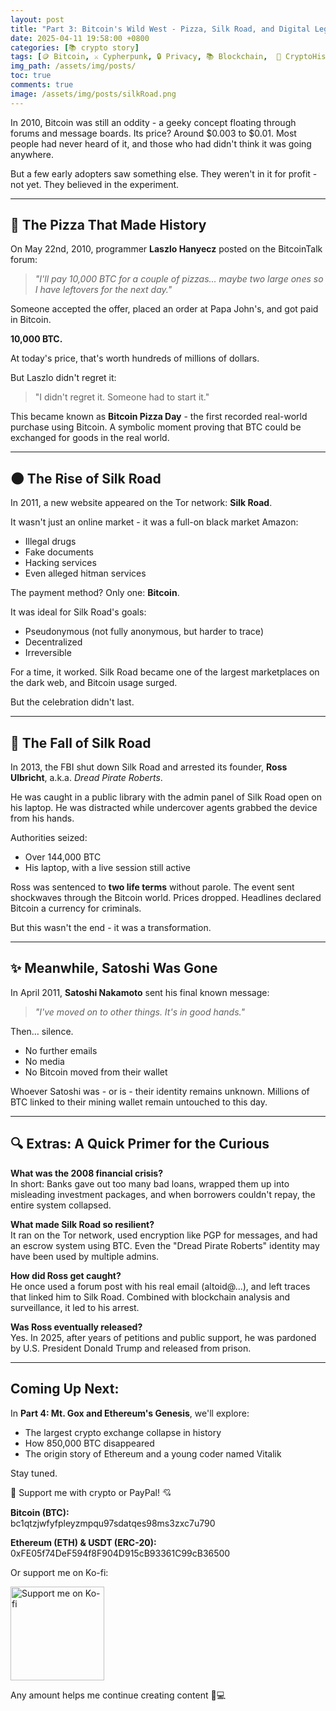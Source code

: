 ```yaml
---
layout: post
title: "Part 3: Bitcoin's Wild West - Pizza, Silk Road, and Digital Legends"
date: 2025-04-11 19:58:00 +0800
categories: [📚 crypto story]
tags: [🪙 Bitcoin, ⚔️ Cypherpunk, 🔒 Privacy, 📚 Blockchain,  🧩 CryptoHistory, 👤 Satoshi, 📝 Series, 🚶🏻‍♂️ Slik Road, 👤 DRP, 👤 Dread Pirate Robert]
img_path: /assets/img/posts/ 
toc: true 
comments: true 
image: /assets/img/posts/silkRoad.png
---
```


In 2010, Bitcoin was still an oddity - a geeky concept floating through forums and message boards. Its price? Around $0.003 to $0.01. Most people had never heard of it, and those who had didn't think it was going anywhere.

But a few early adopters saw something else. They weren't in it for profit - not yet. They believed in the experiment.

---

## 🍕 The Pizza That Made History

On May 22nd, 2010, programmer **Laszlo Hanyecz** posted on the BitcoinTalk forum:

> *"I'll pay 10,000 BTC for a couple of pizzas... maybe two large ones so I have leftovers for the next day."*

Someone accepted the offer, placed an order at Papa John's, and got paid in Bitcoin. 

**10,000 BTC.**

At today's price, that's worth hundreds of millions of dollars.

But Laszlo didn't regret it:

> "I didn't regret it. Someone had to start it."

This became known as **Bitcoin Pizza Day** - the first recorded real-world purchase using Bitcoin. A symbolic moment proving that BTC could be exchanged for goods in the real world.

---

## 🌑 The Rise of Silk Road

In 2011, a new website appeared on the Tor network: **Silk Road**.

It wasn't just an online market - it was a full-on black market Amazon:
- Illegal drugs
- Fake documents
- Hacking services
- Even alleged hitman services

The payment method? Only one: **Bitcoin**.

It was ideal for Silk Road's goals:
- Pseudonymous (not fully anonymous, but harder to trace)
- Decentralized
- Irreversible

For a time, it worked. Silk Road became one of the largest marketplaces on the dark web, and Bitcoin usage surged.

But the celebration didn't last.

---

## 🧨 The Fall of Silk Road

In 2013, the FBI shut down Silk Road and arrested its founder, **Ross Ulbricht**, a.k.a. *Dread Pirate Roberts*.

He was caught in a public library with the admin panel of Silk Road open on his laptop. He was distracted while undercover agents grabbed the device from his hands.

Authorities seized:
- Over 144,000 BTC
- His laptop, with a live session still active

Ross was sentenced to **two life terms** without parole. The event sent shockwaves through the Bitcoin world. Prices dropped. Headlines declared Bitcoin a currency for criminals.

But this wasn't the end - it was a transformation.

---

## ✨ Meanwhile, Satoshi Was Gone

In April 2011, **Satoshi Nakamoto** sent his final known message:

> *"I've moved on to other things. It's in good hands."*

Then… silence.
- No further emails
- No media
- No Bitcoin moved from their wallet

Whoever Satoshi was - or is - their identity remains unknown. Millions of BTC linked to their mining wallet remain untouched to this day.

---

## 🔍 Extras: A Quick Primer for the Curious

**What was the 2008 financial crisis?**  
In short: Banks gave out too many bad loans, wrapped them up into misleading investment packages, and when borrowers couldn't repay, the entire system collapsed. 

**What made Silk Road so resilient?**  
It ran on the Tor network, used encryption like PGP for messages, and had an escrow system using BTC. Even the "Dread Pirate Roberts" identity may have been used by multiple admins.

**How did Ross get caught?**  
He once used a forum post with his real email (altoid@...), and left traces that linked him to Silk Road. Combined with blockchain analysis and surveillance, it led to his arrest.

**Was Ross eventually released?**  
Yes. In 2025, after years of petitions and public support, he was pardoned by U.S. President Donald Trump and released from prison.

---

## Coming Up Next:

In **Part 4: Mt. Gox and Ethereum's Genesis**, we'll explore:
- The largest crypto exchange collapse in history
- How 850,000 BTC disappeared
- The origin story of Ethereum and a young coder named Vitalik

Stay tuned.

<div class="donation-box" style="position: relative;">
  <p class="donation-text">💖 Support me with crypto or PayPal! 💘</p>
  <p><strong>Bitcoin (BTC):</strong><br>bc1qtzjwfyfpleyzmpqu97sdatqes98ms3zxc7u790</p>
  <p><strong>Ethereum (ETH) & USDT (ERC-20):</strong><br>0xFE05f74DeF594f8F904D915cB93361C99cB36500</p>
  <p>Or support me on Ko-fi:</p>
  
  <div class="img-container" style="position: relative; display: inline-block;">
    <!-- 图片 -->
    <img src="https://cdn.buymeacoffee.com/buttons/v2/default-yellow.png"
         alt="Support me on Ko-fi"
         width="150"
         loading="lazy">    
    <!-- 遮罩层按钮 -->
    <div onclick="window.open('https://ko-fi.com/kikisec', '_blank')" 
         style="position: absolute; top: 0; left: 0; width: 100%; height: 100%; background: transparent; cursor: pointer;">
    </div>
  </div>

  <p class="donation-note">Any amount helps me continue creating content 💬💻</p>
</div>